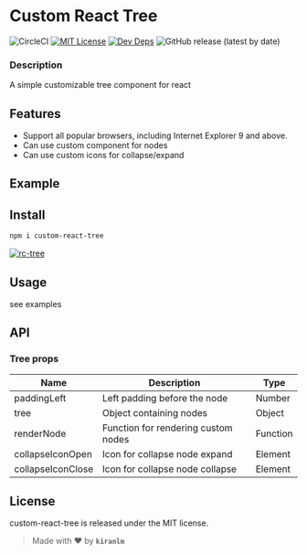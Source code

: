 # Custom React Tree

![CircleCI](https://img.shields.io/circleci/build/github/kiranlm/custom-react-tree) [![MIT License](https://img.shields.io/github/license/kiranlm/custom-react-tree)](https://github.com/kiranlm/custom-react-tree/blob/main/LICENSE) [![Dev Deps](https://img.shields.io/david/dev/kiranlm/custom-react-tree)](https://github.com/kiranlm/custom-react-tree/blob/main/package.json) ![GitHub release (latest by date)](https://img.shields.io/github/v/release/kiranlm/custom-react-tree)

### Description

A simple customizable tree component for react

## Features

- Support all popular browsers, including Internet Explorer 9 and above.
- Can use custom component for nodes
- Can use custom icons for collapse/expand

## Example

## Install

```bash
npm i custom-react-tree
```

[![rc-tree](https://nodei.co/npm/custom-react-tree.png)](https://npmjs.org/package/custom-react-tree)

## Usage

see examples

## API

### Tree props

| Name              | Description                         | Type     |
| ----------------- | ----------------------------------- | -------- |
| paddingLeft       | Left padding before the node        | Number   |
| tree              | Object containing nodes             | Object   |
| renderNode        | Function for rendering custom nodes | Function |
| collapseIconOpen  | Icon for collapse node expand       | Element  |
| collapseIconClose | Icon for collapse node collapse     | Element  |

## License

custom-react-tree is released under the MIT license.

> Made with :heart: by **`kiranlm`**
